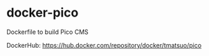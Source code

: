 # docker-pico
Dockerfile to build Pico CMS

DockerHub: https://hub.docker.com/repository/docker/tmatsuo/pico
